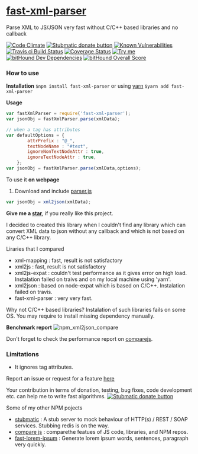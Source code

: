# [fast-xml-parser](https://www.npmjs.com/package/fast-xml-parser)
Parse XML to JS/JSON very fast without C/C++ based libraries and no callback

[![Code Climate](https://codeclimate.com/github/NaturalIntelligence/fast-xml-parser/badges/gpa.svg)](https://codeclimate.com/github/NaturalIntelligence/fast-xml-parser) [<img src="https://www.paypalobjects.com/webstatic/en_US/btn/btn_donate_92x26.png" alt="Stubmatic donate button"/>](https://www.paypal.com/cgi-bin/webscr?cmd=_s-xclick&hosted_button_id=KQJAX48SPUKNC) [![Known Vulnerabilities](https://snyk.io/test/github/naturalintelligence/fast-xml-parser/badge.svg)](https://snyk.io/test/github/naturalintelligence/fast-xml-parser) [![Travis ci Build Status](https://travis-ci.org/NaturalIntelligence/fast-xml-parser.svg?branch=master)](https://travis-ci.org/NaturalIntelligence/fast-xml-parser) [![Coverage Status](https://coveralls.io/repos/github/NaturalIntelligence/fast-xml-parser/badge.svg?branch=master)](https://coveralls.io/github/NaturalIntelligence/fast-xml-parser?branch=master) [<img src="https://img.shields.io/badge/Try-me-blue.svg?colorA=FFA500&colorB=0000FF" alt="Try me"/>](https://naturalintelligence.github.io/fast-xml-parser/)
[![bitHound Dev Dependencies](https://www.bithound.io/github/NaturalIntelligence/fast-xml-parser/badges/devDependencies.svg)](https://www.bithound.io/github/NaturalIntelligence/fast-xml-parser/master/dependencies/npm)
[![bitHound Overall Score](https://www.bithound.io/github/NaturalIntelligence/fast-xml-parser/badges/score.svg)](https://www.bithound.io/github/NaturalIntelligence/fast-xml-parser)

### How to use
**Installation**
`$npm install fast-xml-parser`
or using [yarn](https://yarnpkg.com/)
`$yarn add fast-xml-parser`

**Usage**
```js
var fastXmlParser = require('fast-xml-parser');
var jsonObj = fastXmlParser.parse(xmlData);

// when a tag has attributes
var defaultOptions = {
		attrPrefix : "@_",
        textNodeName : "#text",
		ignoreNonTextNodeAttr : true,
        ignoreTextNodeAttr : true,
	};
var jsonObj = fastXmlParser.parse(xmlData,options);

```

To use it **on webpage**

1. Download and include [parser.js](https://github.com/NaturalIntelligence/fast-xml-parser/blob/master/lib/parser.js)
```js
var jsonObj = xml2json(xmlData);
```

**Give me a [star](https://github.com/NaturalIntelligence/fast-xml-parser)**, if you really like this project.

I decided to created this library when I couldn't find any library which can convert XML data to json without any callback and which is not based on any C/C++ library.

Liraries that I compared
* xml-mapping : fast, result is not satisfactory
* xml2js : fast, result is not satisfactory
* xml2js-expat : couldn't test performance as it gives error on high load. Instalation failed on traivs and on my local machine using 'yarn'.
* xml2json : based on node-expat which is based on C/C++. Instalation failed on travis.
* fast-xml-parser : very very fast.

Why not C/C++ based libraries?
Instalation of such libraries fails on some OS. You may require to install missing dependency manually.

**Benchmark report**
![npm_xml2json_compare](https://cloud.githubusercontent.com/assets/7692328/22402086/7526a3a6-e5e2-11e6-8e6b-301691725c21.png)

Don't forget to check the performance report on [comparejs](https://naturalintelligence.github.io/comparejs/?q=xml2json).

### Limitations
* It ignores tag attributes.



Report an issue or request for a feature [here](https://github.com/NaturalIntelligence/fast-xml-parser/issues)

Your contribution in terms of donation, testing, bug fixes, code development etc. can help me to write fast algorithms.
[<img src="https://www.paypalobjects.com/webstatic/en_US/btn/btn_donate_92x26.png" alt="Stubmatic donate button"/>](https://www.paypal.com/cgi-bin/webscr?cmd=_s-xclick&hosted_button_id=KQJAX48SPUKNC) 

Some of my other NPM pojects
 - [stubmatic](https://github.com/NaturalIntelligence/Stubmatic) : A stub server to mock behaviour of HTTP(s) / REST / SOAP services. Stubbing redis is on the way.
 - [compare js](https://github.com/NaturalIntelligence/comparejs) : comparethe featues of JS code, libraries, and NPM repos.
 - [fast-lorem-ipsum](https://github.com/amitguptagwl/fast-lorem-ipsum) : Generate lorem ipsum words, sentences, paragraph very quickly.
